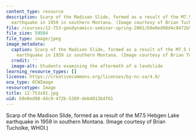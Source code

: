 ```yaml
---
content_type: resource
description: Scarp of the Madison Slide, formed as a result of the M7.5 Hebgen Lake
  earthquake in 1959 in southern Montana. (Image courtesy of Brian Tucholke, WHOI.)
file: /courses/12-753-geodynamics-seminar-spring-2001/b9e0ed98d4c9472b5389deb4013bdf61_12-753s01.jpg
file_size: 59584
file_type: image/jpeg
image_metadata:
  caption: Scarp of the Madison Slide, formed as a result of the M7.5 Hebgen Lake
    earthquake in 1959 in southern Montana. (Image courtesy of Brian Tucholke, WHOI.)
  credit: ''
  image-alt: Students examining the aftermath of a landslide
learning_resource_types: []
license: https://creativecommons.org/licenses/by-nc-sa/4.0/
ocw_type: OCWImage
resourcetype: Image
title: 12-753s01.jpg
uid: b9e0ed98-d4c9-472b-5389-deb4013bdf61
---
```

Scarp of the Madison Slide, formed as a result of the M7.5 Hebgen Lake earthquake in 1959 in southern Montana. (Image courtesy of Brian Tucholke, WHOI.)